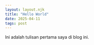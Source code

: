 ```yaml
---
layout: layout.njk
title: "Hello World"
date: 2025-04-11
tags: post
---
```


Ini adalah tulisan pertama saya di blog ini.
